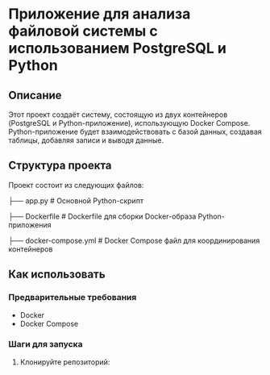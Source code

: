 # Приложение для анализа файловой системы с использованием PostgreSQL и Python

## Описание

Этот проект создаёт систему, состоящую из двух контейнеров (PostgreSQL и Python-приложение), использующую Docker Compose. Python-приложение будет взаимодействовать с базой данных, создавая таблицы, добавляя записи и выводя данные.

## Структура проекта

Проект состоит из следующих файлов:

├── app.py        # Основной Python-скрипт

├── Dockerfile    # Dockerfile для сборки Docker-образа Python-приложения

├── docker-compose.yml     # Docker Compose файл для координирования контейнеров

## Как использовать

### Предварительные требования

- Docker
- Docker Compose

### Шаги для запуска

1. Клонируйте репозиторий:
